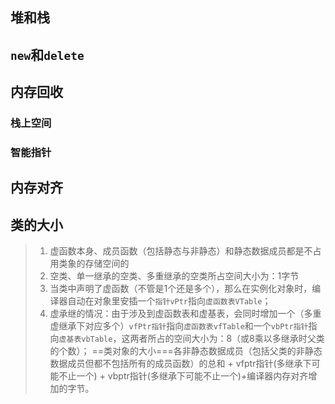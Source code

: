 ## 堆和栈
## `new`和`delete`
## 内存回收
### 栈上空间
### 智能指针
## 内存对齐
## 类的大小

> 1. 虚函数本身、成员函数（包括静态与非静态）和静态数据成员都是不占用类象的存储空间的
> 2. 空类、单一继承的空类、多重继承的空类所占空间大小为：1字节
> 3. 当类中声明了虚函数（不管是1个还是多个），那么在实例化对象时，编译器自动在对象里安插一个`指针vPtr`指向`虚函数表VTable`；
> 4. 虚承继的情况：由于涉及到虚函数表和虚基表，会同时增加一个（多重虚继承下对应多个）`vfPtr指针`指向`虚函数表vfTable`和一个`vbPtr指针`指向`虚基表vbTable`，这两者所占的空间大小为：8（或8乘以多继承时父类的个数）；
==类对象的大小===各非静态数据成员（包括父类的非静态数据成员但都不包括所有的成员函数）的总和 + vfptr指针(多继承下可能不止一个) + vbptr指针(多继承下可能不止一个)+编译器内存对齐增加的字节。